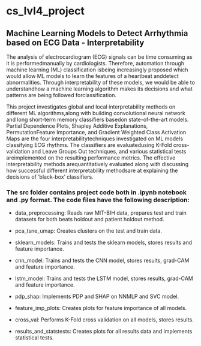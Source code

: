 # cs_lvl4_project
## Machine Learning Models to Detect Arrhythmia based on ECG Data - Interpretability

The analysis of electrocardiogram (ECG) signals can be time consuming as it is performedmanually by cardiologists. Therefore, automation through machine learning (ML) classification isbeing increasingly proposed which would allow ML models to learn the features of a heartbeat anddetect abnormalities. Through interpretability of these models, we would be able to understandhow a machine learning algorithm makes its decisions and what patterns are being followed forclassification. 

This project investigates global and local interpretability methods on different ML algorithms,along with building convolutional neural network and long short-term memory classifiers basedon state-of-the-art models. Partial Dependence Plots, Shapley Additive Explanations, PermutationFeature Importance, and Gradient Weighted Class Activation Maps are the four interpretabilitytechniques investigated on ML models classifying ECG rhythms. The classifiers are evaluatedusing K-Fold cross-validation and Leave Groups Out techniques, and various statistical tests areimplemented on the resulting performance metrics. The effective interpretability methods arequantitatively evaluated along with discussing how successful different interpretability methodsare at explaining the decisions of ’black-box’ classifiers.

### The src folder contains project code both in .ipynb notebook and .py format. The code files have the following description:

- data_preprocessing: Reads raw MIT-BIH data, prepares test and train datasets for both beats holdout and patient holdout method.
- pca_tsne_umap: Creates clusters on the test and train data.

- sklearn_models: Trains and tests the sklearn models, stores results and feature importance.
- cnn_model: Trains and tests the CNN model, stores results, grad-CAM and feature importance.
- lstm_model: Trains and tests the LSTM model, stores results, grad-CAM and feature importance.

- pdp_shap: Implements PDP and SHAP on NNMLP and SVC model.
- feature_imp_plots: Creates plots for feature importance of all models.

- cross_val: Performs K-Fold cross validation on all models, stores results.
- results_and_statstests: Creates plots for all results data and implements statistical tests.
